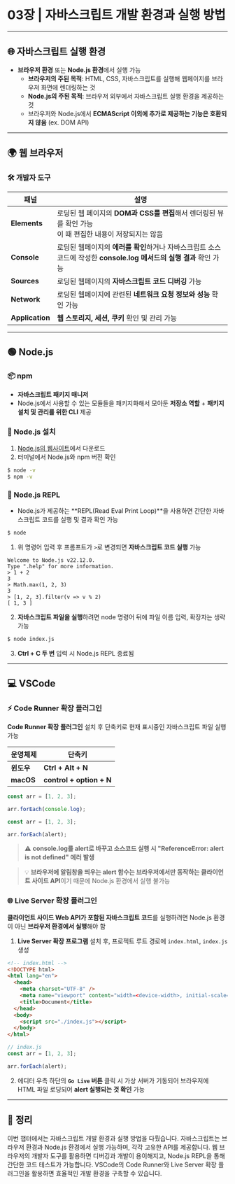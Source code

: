 # 03장 | 자바스크립트 개발 환경과 실행 방법

---

## 🌐 자바스크립트 실행 환경

- **브라우저 환경** 또는 **Node.js 환경**에서 실행 가능
  - **브라우저의 주된 목적**: HTML, CSS, 자바스크립트를 실행해 웹페이지를 브라우저 화면에 렌더링하는 것
  - **Node.js의 주된 목적**: 브라우저 외부에서 자바스크립트 실행 환경을 제공하는 것
  - 브라우저와 Node.js에서 **ECMAScript 이외에 추가로 제공하는 기능은 호환되지 않음** (ex. DOM API)

---

## 🌍 웹 브라우저

### 🛠️ 개발자 도구

| 패널            | 설명                                                                                                                |
| --------------- | ------------------------------------------------------------------------------------------------------------------- |
| **Elements**    | 로딩된 웹 페이지의 **DOM과 CSS를 편집**해서 렌더링된 뷰를 확인 가능 <br/> 이 때 편집한 내용이 저장되지는 않음       |
| **Console**     | 로딩된 웹페이지의 **에러를 확인**하거나 자바스크립트 소스코드에 작성한 **console.log 메서드의 실행 결과** 확인 가능 |
| **Sources**     | 로딩된 웹페이지의 **자바스크립트 코드 디버깅** 가능                                                                 |
| **Network**     | 로딩된 웹페이지에 관련된 **네트워크 요청 정보와 성능** 확인 가능                                                    |
| **Application** | **웹 스토리지, 세션, 쿠키** 확인 및 관리 가능                                                                       |

---

## 🟢 Node.js

### 📦 npm

- **자바스크립트 패키지 매니저**
- Node.js에서 사용할 수 있는 모듈들을 패키지화해서 모아둔 **저장소 역할** + **패키지 설치 및 관리를 위한 CLI** 제공

### 💾 Node.js 설치

1. [Node.js의 웹사이트](https://nodejs.org/ko/download)에서 다운로드
2. 터미널에서 Node.js와 npm 버전 확인

```bash
$ node -v
$ npm -v
```

### 🔄 Node.js REPL

- Node.js가 제공하는 **REPL(Read Eval Print Loop)**을 사용하면 간단한 자바스크립트 코드를 실행 및 결과 확인 가능

```bash
$ node
```

1. 위 명령어 입력 후 프롬프트가 `>`로 변경되면 **자바스크립트 코드 실행** 가능

```node
Welcome to Node.js v22.12.0.
Type ".help" for more information.
> 1 + 2
3
> Math.max(1, 2, 3)
3
> [1, 2, 3].filter(v => v % 2)
[ 1, 3 ]
```

2. **자바스크립트 파일을 실행**하려면 node 명령어 뒤에 파일 이름 입력, 확장자는 생략 가능

```bash
$ node index.js
```

3. **Ctrl + C 두 번** 입력 시 Node.js REPL 종료됨

---

## 💻 VSCode

### ⚡ Code Runner 확장 플러그인

**Code Runner 확장 플러그인** 설치 후 단축키로 현재 표시중인 자바스크립트 파일 실행 가능

| 운영체제   | 단축키                   |
| ---------- | ------------------------ |
| **윈도우** | **Ctrl + Alt + N**       |
| **macOS**  | **control + option + N** |

```javascript
const arr = [1, 2, 3];

arr.forEach(console.log);
```

```javascript
const arr = [1, 2, 3];

arr.forEach(alert);
```

> ⚠️ **console.log를 alert로 바꾸고 소스코드 실행 시 "ReferenceError: alert is not defined" 에러 발생**

> 💡 **브라우저에 알림창을 띄우는 alert 함수는 브라우저에서만 동작하는 클라이언트 사이드 API**이기 때문에 Node.js 환경에서 실행 불가능

### 🌐 Live Server 확장 플러그인

**클라이언트 사이드 Web API가 포함된 자바스크립트 코드**를 실행하려면 Node.js 환경이 아닌 **브라우저 환경에서 실행**해야 함

1. **Live Server 확장 프로그램** 설치 후, 프로젝트 루트 경로에 `index.html`, `index.js` 생성

```html
<!-- index.html -->
<!DOCTYPE html>
<html lang="en">
  <head>
    <meta charset="UTF-8" />
    <meta name="viewport" content="width=<device-width>, initial-scale=1.0" />
    <title>Document</title>
  </head>
  <body>
    <script src="./index.js"></script>
  </body>
</html>
```

```javascript
// index.js
const arr = [1, 2, 3];

arr.forEach(alert);
```

2. 에디터 우측 하단의 **`Go Live` 버튼** 클릭 시 가상 서버가 기동되어 브라우저에 HTML 파일 로딩되어 **alert 실행되는 것 확인** 가능

---

## 📝 정리

이번 챕터에서는 자바스크립트 개발 환경과 실행 방법을 다뤘습니다. 자바스크립트는 브라우저 환경과 Node.js 환경에서 실행 가능하며, 각각 고유한 API를 제공합니다. 웹 브라우저의 개발자 도구를 활용하면 디버깅과 개발이 용이해지고, Node.js REPL을 통해 간단한 코드 테스트가 가능합니다. VSCode의 Code Runner와 Live Server 확장 플러그인을 활용하면 효율적인 개발 환경을 구축할 수 있습니다.
